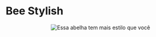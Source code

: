 # Bee Stylish

<p align="center">
  <img src="https://cdn.rawgit.com/Beetech-global/bee-stylish/master/bee-stylish.png" alt="Essa abelha tem mais estilo que você">
</p> 
